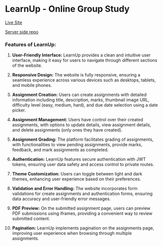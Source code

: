 # LearnUp - Online Group Study

[Live Site](https://assinment-11-d0881.web.app/)


[Server side repo](https://github.com/rakib3719/LearnUp-server-side)


### Features of LearnUp:

1. **User-Friendly Interface:** LearnUp provides a clean and intuitive user interface, making it easy for users to navigate through different sections of the website.

2. **Responsive Design:** The website is fully responsive, ensuring a seamless experience across various devices such as desktops, tablets, and mobile phones.

3. **Assignment Creation:** Users can create assignments with detailed information including title, description, marks, thumbnail image URL, difficulty level (easy, medium, hard), and due date selection using a date picker.

4. **Assignment Management:** Users have control over their created assignments, with options to update details, view assignment details, and delete assignments (only ones they have created).

5. **Assignment Grading:** The platform facilitates grading of assignments, with functionalities to view pending assignments, provide marks, feedback, and mark assignments as completed.

6. **Authentication:** LearnUp features secure authentication with JWT tokens, ensuring user data safety and access control to private routes.

7. **Theme Customization:** Users can toggle between light and dark themes, enhancing user experience based on their preferences.

8. **Validation and Error Handling:** The website incorporates form validations for create assignments and authentication forms, ensuring data accuracy and user-friendly error messages.

9. **PDF Preview:** On the submitted assignment page, users can preview PDF submissions using iframes, providing a convenient way to review submitted content.

10. **Pagination:** LearnUp implements pagination on the assignments page, improving user experience when browsing through multiple assignments.


